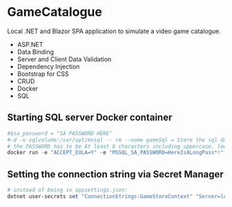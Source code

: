 # GameCatalogue
 Local .NET and Blazor SPA application to simulate a video game catalogue. 
 
 + ASP.NET
 + Data Binding 
 + Server and Client Data Validation
 + Dependency Injection
 + Bootstrap for CSS
 + CRUD 
 + Docker
 + SQL


 ## Starting SQL server Docker container
 ```powershell
 #$sa_password = "SA PASSWORD HERE"
 #-d -v sqlvolume:/var/opt/mssql -- rm --name gameSql = Store the sql data on the outside volume (persist beyond docker container)
 # the PASSWORD has to be At least 8 characters including uppercase, lowercase letters, base-10 digits and/or non-alphanumeric symbols!!
docker run -e "ACCEPT_EULA=Y" -e "MSSQL_SA_PASSWORD=HereIsALongPass*!" -p 1433:1433 -d -v sqlvolume:/var/opt/mssql --rm --name mssql mcr.microsoft.com/mssql/server:2022-latest
 ```

 ## Setting the connection string via Secret Manager
  ```powershell
  # instead of being in appsettings.json:
dotnet user-secrets set "ConnectionStrings:GameStoreContext" "Server=localhost; Database=GameStore; User Id=sa ; Password=HereIsALongPass*!; TrustServerCertificate=True;"
  ```